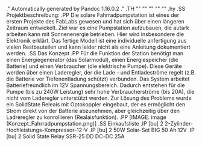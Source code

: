 .\" Automatically generated by Pandoc 1.16.0.2
.\"
.TH "" "" "" "" ""
.hy
.SS Projektbeschreibung:
.PP
Die solare Fahrradpumpstation ist eines der ersten Projekte des FabLabs
gewesen und hat sich über einen längeren Zeitraum entwickelt.
Ziel war es eine Pumpstation aufzubauen, die autark arbeiten kann mit
Sonnenenergie betrieben.
Hier wird insbesondere die Elektronik erklärt.
Das fertige Modell ist eine individuelle anfertigung aus vielen
Restbauteilen und kann leider nicht als eine Anleitung dokumentiert
werden.
.SS Das Konzept
.PP
Für die Funktion der Station benötigt man einen Energiegenerator (das
Solarmodul), einen Energiespeicher (die Batterie) und einen Verbraucher
(die elektrische Pumpe).
Diese Geräte werden über einen Laderegler, der die Lade \- und
Entladeströme regelt (z.B.
die Batterie vor Tiefenentladung schützt) verbunden.
Das System arbeitet Batteriefreundlich im 12V Spannungsbereich.
Dadurch entstehen für die Pumpe (bis zu 240W Leistung) sehr hohe
Verbraucherströme (bis 20A), die nicht vom Laderegler unterstützt
werden.
Zur Lösung des Problems wurde ein SolidState Releais mit Optokoppler
eingebaut, der es ermöglicht den Strom direkt von der Batterie
abzunehmen, aber gleichzeitig über den Ladreregler zu konrollieren
(Realaisfunktion).
.PP
[IMAGE: image (Konzept_Fahrradpumpstation.png)]
.SS Einkaufsliste
.IP \[bu] 2
2\-Zylinder\-Hochleistungs\-Kompressor\-12\-V
.IP \[bu] 2
50W Solar\-Set BIG 50 Ah 12V
.IP \[bu] 2
Solid State Relay SSR\-25 DD DC\-DC 25A
